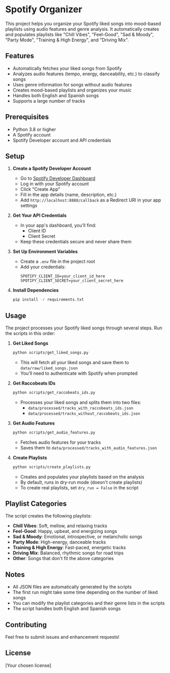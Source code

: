 # Spotify Organizer

This project helps you organize your Spotify liked songs into mood-based playlists using audio features and genre analysis. It automatically creates and populates playlists like "Chill Vibes", "Feel-Good", "Sad & Moody", "Party Mode", "Training & High Energy", and "Driving Mix".

## Features

- Automatically fetches your liked songs from Spotify
- Analyzes audio features (tempo, energy, danceability, etc.) to classify songs
- Uses genre information for songs without audio features
- Creates mood-based playlists and organizes your music
- Handles both English and Spanish songs
- Supports a large number of tracks

## Prerequisites

- Python 3.8 or higher
- A Spotify account
- Spotify Developer account and API credentials

## Setup

1. **Create a Spotify Developer Account**
   - Go to [Spotify Developer Dashboard](https://developer.spotify.com/dashboard)
   - Log in with your Spotify account
   - Click "Create App"
   - Fill in the app details (name, description, etc.)
   - Add `http://localhost:8888/callback` as a Redirect URI in your app settings

2. **Get Your API Credentials**
   - In your app's dashboard, you'll find:
     - Client ID
     - Client Secret
   - Keep these credentials secure and never share them

3. **Set Up Environment Variables**
   - Create a `.env` file in the project root
   - Add your credentials:
     ```
     SPOTIFY_CLIENT_ID=your_client_id_here
     SPOTIFY_CLIENT_SECRET=your_client_secret_here
     ```

4. **Install Dependencies**
   ```bash
   pip install -r requirements.txt
   ```

## Usage

The project processes your Spotify liked songs through several steps. Run the scripts in this order:

1. **Get Liked Songs**
   ```bash
   python scripts/get_liked_songs.py
   ```
   - This will fetch all your liked songs and save them to `data/raw/liked_songs.json`
   - You'll need to authenticate with Spotify when prompted

2. **Get Raccobeats IDs**
   ```bash
   python scripts/get_raccobeats_ids.py
   ```
   - Processes your liked songs and splits them into two files:
     - `data/processed/tracks_with_raccobeats_ids.json`
     - `data/processed/tracks_without_raccobeats_ids.json`

3. **Get Audio Features**
   ```bash
   python scripts/get_audio_features.py
   ```
   - Fetches audio features for your tracks
   - Saves them to `data/processed/tracks_with_audio_features.json`

4. **Create Playlists**
   ```bash
   python scripts/create_playlists.py
   ```
   - Creates and populates your playlists based on the analysis
   - By default, runs in dry-run mode (doesn't create playlists)
   - To create real playlists, set `dry_run = False` in the script

## Playlist Categories

The script creates the following playlists:

- **Chill Vibes**: Soft, mellow, and relaxing tracks
- **Feel-Good**: Happy, upbeat, and energizing songs
- **Sad & Moody**: Emotional, introspective, or melancholic songs
- **Party Mode**: High-energy, danceable tracks
- **Training & High Energy**: Fast-paced, energetic tracks
- **Driving Mix**: Balanced, rhythmic songs for road trips
- **Other**: Songs that don't fit the above categories

## Notes

- All JSON files are automatically generated by the scripts
- The first run might take some time depending on the number of liked songs
- You can modify the playlist categories and their genre lists in the scripts
- The script handles both English and Spanish songs

## Contributing

Feel free to submit issues and enhancement requests!

## License

[Your chosen license] 